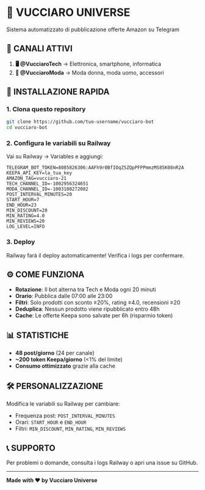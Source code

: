 # 🌌 VUCCIARO UNIVERSE

Sistema automatizzato di pubblicazione offerte Amazon su Telegram

## 🎯 CANALI ATTIVI

1. **🖥️ @VucciaroTech** → Elettronica, smartphone, informatica
2. **👗 @VucciaroModa** → Moda donna, moda uomo, accessori

## 🚀 INSTALLAZIONE RAPIDA

### 1. Clona questo repository
```bash
git clone https://github.com/tuo-username/vucciaro-bot
cd vucciaro-bot
```

### 2. Configura le variabili su Railway

Vai su Railway → Variables e aggiungi:

```
TELEGRAM_BOT_TOKEN=8085826306:AAFh9r0BfIOqZSZQpPFPPmmzMS85K08nR2A
KEEPA_API_KEY=la_tua_key
AMAZON_TAG=vucciaro-21
TECH_CHANNEL_ID=-1002956324651
MODA_CHANNEL_ID=-1003108272082
POST_INTERVAL_MINUTES=20
START_HOUR=7
END_HOUR=23
MIN_DISCOUNT=20
MIN_RATING=4.0
MIN_REVIEWS=20
LOG_LEVEL=INFO
```

### 3. Deploy

Railway farà il deploy automaticamente! Verifica i logs per confermare.

## ⚙️ COME FUNZIONA

- **Rotazione**: Il bot alterna tra Tech e Moda ogni 20 minuti
- **Orario**: Pubblica dalle 07:00 alle 23:00
- **Filtri**: Solo prodotti con sconto ≥20%, rating ≥4.0, recensioni ≥20
- **Deduplica**: Nessun prodotto viene ripubblicato entro 48h
- **Cache**: Le offerte Keepa sono salvate per 6h (risparmio token)

## 📊 STATISTICHE

- **48 post/giorno** (24 per canale)
- **~200 token Keepa/giorno** (<1% del limite)
- **Consumo ottimizzato** grazie alla cache

## 🛠️ PERSONALIZZAZIONE

Modifica le variabili su Railway per cambiare:
- Frequenza post: `POST_INTERVAL_MINUTES`
- Orari: `START_HOUR` e `END_HOUR`
- Filtri: `MIN_DISCOUNT`, `MIN_RATING`, `MIN_REVIEWS`

## 📞 SUPPORTO

Per problemi o domande, consulta i logs Railway o apri una issue su GitHub.

---

**Made with ❤️ by Vucciaro Universe**
